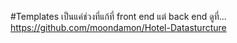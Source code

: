 #Templates
เป็นแค่ช่วงที่แก้ที่ front end แต่ back end ดูที่... https://github.com/moondamon/Hotel-Datasturcture